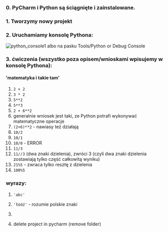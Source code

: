 ### 0. PyCharm i Python są ściągnięte i zainstalowane.


### 1. Tworzymy nowy projekt

### 2. Uruchamiamy konsolę Pythona:
![python_console1](https://user-images.githubusercontent.com/20053756/212992486-5a4abfa8-0ebf-4ac6-9bbc-64c08980a8d8.png)
albo na pasku Tools/Python or  Debug Console
### 3. ćwiczenia (wszystko poza opisem/wnioskami wpisujemy w konsolę Pythona):
#### 'matematyka i takie tam'

1. `2 + 2`
2. `3 * 2`
3. `5**2`
4. `5**3`
5. `2 + 6**2` 
6. generalnie wniosek jest taki, ze Python potrafi wykonywać matematyczne operacje
7. `(2+6)**2` - nawiasy też działają
8. `10/2`
9. `10/1`
10. `10/0` - ERROR
11. `11/3`
12. `11//3` (dwa znaki dzielenia), zwróci 3 (czyli dwa znaki dzielenia zostawiają tylko część całkowitą wyniku)
13. `21%5` - zwraca tylko resztę z dzielenia
14. `100%5`
### wyrazy:
1. `'abc'`
2. `'łódź'` - rozumie polskie znaki
3. 

4. delete project in pycharm (remove folder)
